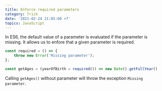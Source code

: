 ```yaml
---
title: Enforce required parameters
category: Trick
date: '2021-02-24 21:05:00 +7'
topics: JavaScript
---
```


In ES6, the default value of a parameter is evaluated if the parameter is missing. It allows us to enfore that a given parameter is required.

```js
const required = () => {
    throw new Error('Missing parameter');
};

const getAges = (yearOfBirth = required()) => new Date().getFullYear() - yearOfBirth;
```

Calling `getAges()` without parameter will throw the exception `Missing parameter`.
